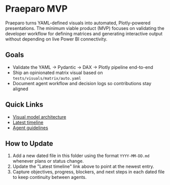 # Praeparo MVP

Praeparo turns YAML-defined visuals into automated, Plotly-powered presentations. The minimum viable product (MVP) focuses on validating the developer workflow for defining matrices and generating interactive output without depending on live Power BI connectivity.

## Goals

- Validate the YAML -> Pydantic -> DAX -> Plotly pipeline end-to-end
- Ship an opinionated matrix visual based on `tests/visuals/matrix/auto.yaml`
- Document agent workflow and decision logs so contributions stay aligned

## Quick Links

- [Visual model architecture](./visual_model_architecture.md)
- [Latest timeline](./2025-09-17.md)
- [Agent guidelines](../../AGENTS.md)

## How to Update

1. Add a new dated file in this folder using the format `YYYY-MM-DD.md` whenever plans or status change.
2. Update the "Latest timeline" link above to point at the newest entry.
3. Capture objectives, progress, blockers, and next steps in each dated file to keep continuity between agents.
